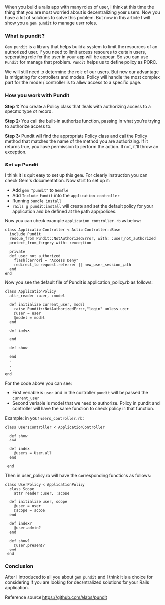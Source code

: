 When you build a rails app with many roles of user, I think at this time  the thing that you are most worried about is decentralizing your users. Now  you have a lot of solutions to solve this problem. But now in this article I will show you a `gem pundit` to manage user roles.

### What is pundit ?
`Gem pundit` is a library that helps build a system to limit the resources of an authorized user.
If you need to limit access resoures to certain users, seperating role for the user in your app will be appear. So you can use `Pundit` for manage that problem. `Pundit` helps us to define policy as PORC.

We will still need to determine the role of our users. But now our advantage is mitigating for controllers and models. Policy will handle the most complex part for the model / controller is to allow access to a specific page. 

### How you work with Pundit
**Step 1:** You create a Policy class that deals with authorizing access to a specific type of record.

**Step 2:** You call the built-in authorize function, passing in what you’re trying to authorize access to.

**Step 3:** Pundit will find the appropriate Policy class and call the Policy method that matches the name of the method you are authorizing. If it returns true, you have permission to perform the action. If not, it’ll throw an exception.

### Set up Pundit
I think it is quit easy to set up this gem. For clearly instruction you can check Gem's documentation. Now start to set up it:

* Add `gem "pundit"` to `Gemfle`
* Add  `Include Pundit` into the `application controller`
* Running `bundle install`
* `rails g pundit:install` will create and set the default policy for your application and be defined at the path app/polices.

Now you can check example `application_controller.rb` as below:

```
class ApplicationController < ActionController::Base
  include Pundit
  rescue_from Pundit::NotAuthorizedError, with: :user_not_authorized
  protect_from_forgery with: :exception

  private
  def user_not_authorized
    flash[:error] = "Access Deny"
    redirect_to request.referrer || new_user_session_path
  end
end
```

Now  you see the default file of Pundit is application_policy.rb as follows:
```
class ApplicationPolicy
  attr_reader :user, :model

  def initialize current_user, model
    raise Pundit::NotAuthorizedError,"login" unless user
    @user = user
    @model = model
  end

  def index

  end

  def show
  
  end
  .
  .
  .
end
```
For the code above you can see:
* First veriable is `user` and in the controller `pundit` will be passed the `current_user`
* Second veriable is model that we need to authorize.
Policy in pundit and controller will have the same function to check policy in that function.

Example: in your `users_controller.rb` :
```
class UsersController < ApplicationController

  def show
  end

  def index
    @users = User.all
  end

 end
```

Then in user_policy.rb will have the corresponding functions as follows:

```
class UserPolicy < ApplicationPolicy
  class Scope
    attr_reader :user, :scope

  def initialize user, scope
    @user = user
    @scope = scope
  end

  def index?
    @user.admin?
  end

  def show?
    @user.present?
  end
 end
```

### Conclusion
After I introduced to all you about `gem pundit` and I think it is  a choice for considering if you are looking for decentralized solutions for your Rails application.

Reference source
https://github.com/elabs/pundit